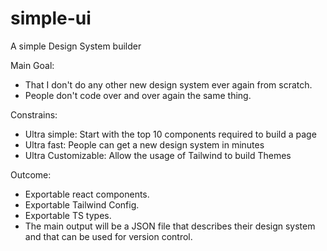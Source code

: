 # simple-ui
A simple Design System builder

Main Goal:
- That I don't do any other new design system ever again from scratch.
- People don't code over and over again the same thing.

Constrains:
- Ultra simple: Start with the top 10 components required to build a page
- Ultra fast: People can get a new design system in minutes
- Ultra Customizable: Allow the usage of Tailwind to build Themes

Outcome:
- Exportable react components.
- Exportable Tailwind Config.
- Exportable TS types.
- The main output will be a JSON file that describes their design system and that can be used for version control.
